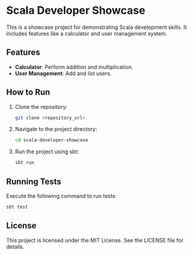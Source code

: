 # Scala Developer Showcase

This is a showcase project for demonstrating Scala development skills. It includes features like a calculator and user management system.

## Features
- **Calculator**: Perform addition and multiplication.
- **User Management**: Add and list users.

## How to Run
1. Clone the repository:
   ```bash
   git clone <repository_url>
   ```
2. Navigate to the project directory:
   ```bash
   cd scala-developer-showcase
   ```
3. Run the project using sbt:
   ```bash
   sbt run
   ```

## Running Tests
Execute the following command to run tests:
```bash
sbt test
```

## License
This project is licensed under the MIT License. See the LICENSE file for details.
